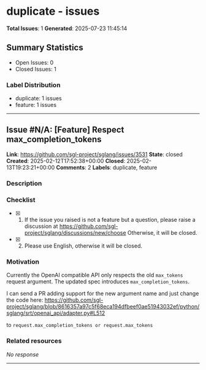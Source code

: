 # duplicate - issues

**Total Issues**: 1
**Generated**: 2025-07-23 11:45:14

## Summary Statistics

- Open Issues: 0
- Closed Issues: 1

### Label Distribution

- duplicate: 1 issues
- feature: 1 issues

---

## Issue #N/A: [Feature] Respect max_completion_tokens

**Link**: https://github.com/sgl-project/sglang/issues/3531
**State**: closed
**Created**: 2025-02-12T17:52:38+00:00
**Closed**: 2025-02-13T19:23:21+00:00
**Comments**: 2
**Labels**: duplicate, feature

### Description

### Checklist

- [x] 1. If the issue you raised is not a feature but a question, please raise a discussion at https://github.com/sgl-project/sglang/discussions/new/choose Otherwise, it will be closed.
- [x] 2. Please use English, otherwise it will be closed.

### Motivation

Currently the OpenAI compatible API only respects the old `max_tokens` request argument. The updated spec introduces `max_completion_tokens`.

I can send a PR adding support for the new argument name and just change the code here:
https://github.com/sgl-project/sglang/blob/8616357a97c5f68eca194dfbeef0ae51943032ef/python/sglang/srt/openai_api/adapter.py#L512

to `request.max_completion_tokens or request.max_tokens`

### Related resources

_No response_

---

